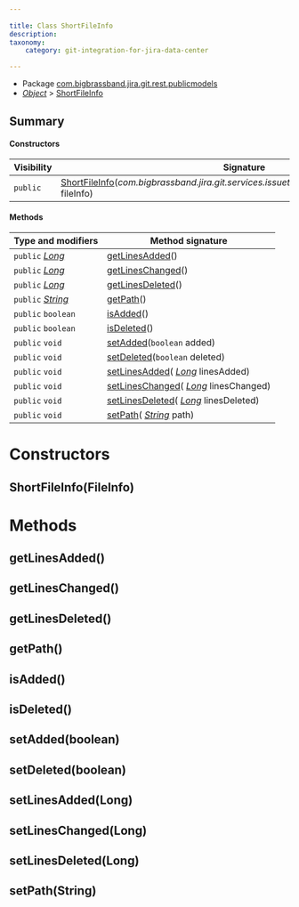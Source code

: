```yaml
---
  
title: Class ShortFileInfo
description:
taxonomy:
    category: git-integration-for-jira-data-center

---
```



* Package [com.bigbrassband.jira.git.rest.publicmodels](README.html)
*  *[Object](https://docs.oracle.com/javase/8/docs/api/java/lang/Object.html)*  > [ShortFileInfo](ShortFileInfo.html)




## Summary
#### Constructors
| Visibility | Signature |
| --- | --- |
| `public` | [ShortFileInfo](#shortfileinfofileinfo)(*com.bigbrassband.jira.git.services.issuetabpanels.summary.bean.FileInfo* fileInfo) |

#### Methods
| Type and modifiers | Method signature |
| --- | --- |
| `public`  *[Long](https://docs.oracle.com/javase/8/docs/api/java/lang/Long.html)*  | [getLinesAdded](#getlinesadded)() |
| `public`  *[Long](https://docs.oracle.com/javase/8/docs/api/java/lang/Long.html)*  | [getLinesChanged](#getlineschanged)() |
| `public`  *[Long](https://docs.oracle.com/javase/8/docs/api/java/lang/Long.html)*  | [getLinesDeleted](#getlinesdeleted)() |
| `public`  *[String](https://docs.oracle.com/javase/8/docs/api/java/lang/String.html)*  | [getPath](#getpath)() |
| `public` `boolean` | [isAdded](#isadded)() |
| `public` `boolean` | [isDeleted](#isdeleted)() |
| `public` `void` | [setAdded](#setaddedboolean)(`boolean` added) |
| `public` `void` | [setDeleted](#setdeletedboolean)(`boolean` deleted) |
| `public` `void` | [setLinesAdded](#setlinesaddedlong)( *[Long](https://docs.oracle.com/javase/8/docs/api/java/lang/Long.html)*  linesAdded) |
| `public` `void` | [setLinesChanged](#setlineschangedlong)( *[Long](https://docs.oracle.com/javase/8/docs/api/java/lang/Long.html)*  linesChanged) |
| `public` `void` | [setLinesDeleted](#setlinesdeletedlong)( *[Long](https://docs.oracle.com/javase/8/docs/api/java/lang/Long.html)*  linesDeleted) |
| `public` `void` | [setPath](#setpathstring)( *[String](https://docs.oracle.com/javase/8/docs/api/java/lang/String.html)*  path) |



# Constructors
## ShortFileInfo(FileInfo)





# Methods
## getLinesAdded()




## getLinesChanged()




## getLinesDeleted()




## getPath()




## isAdded()




## isDeleted()




## setAdded(boolean)




## setDeleted(boolean)




## setLinesAdded(Long)




## setLinesChanged(Long)




## setLinesDeleted(Long)




## setPath(String)





